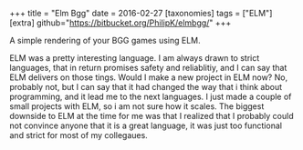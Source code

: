 +++
title = "Elm Bgg"
date = 2016-02-27
[taxonomies]
tags = ["ELM"]
[extra]
github="https://bitbucket.org/PhilipK/elmbgg/"
+++

A simple rendering of your BGG games using ELM.

ELM was a pretty interesting language. I am always drawn to strict languages, that in return promises safety and reliablitiy, and I can say that ELM delivers on those tings. Would I make a new project in ELM now? No, probably not, but I can say that it had changed the way that i think about programming, and it lead me to the next languages. I just made a couple of small projects with ELM, so i am not sure how it scales. The biggest downside to ELM at the time for me was that I realized that I probably could not convince anyone that it is a great language, it was just too functional and strict for most of my collegaues.